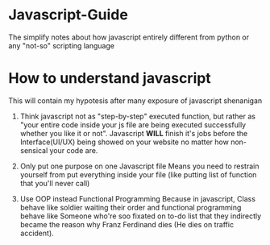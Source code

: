 # Javascript-Guide
The simplify notes about how javascript entirely different from python or any "not-so" scripting language

# How to understand javascript
This will contain my hypotesis after many exposure of javascript shenanigan

1. Think javascript not as "step-by-step" executed function, but rather as "your entire code inside your js file are being executed successfully whether you like it or not".
Javascript **WILL** finish it's jobs before the Interface(UI/UX) being showed on your website no matter how non-sensical your code are.

2. Only put one purpose on one Javascript file
Means you need to restrain yourself from put everything inside your file (like putting list of function that you'll never call)

3. Use OOP instead Functional Programming
Because in javascript, Class behave like soldier waiting their order and functional programming behave like Someone who're soo fixated on to-do list that they indirectly became the reason why Franz Ferdinand dies (He dies on traffic accident).
